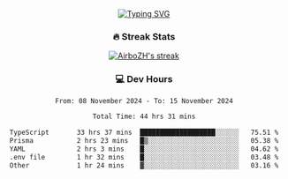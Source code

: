 
<div align="center">
  <a href="https://git.io/typing-svg"><img src="https://readme-typing-svg.demolab.com?font=Fira+Code&size=30&pause=1000&color=33F7F5&center=true&vCenter=true&width=435&lines=Hi+there+%F0%9F%91%8B+I+am+AirboZH+;Welcome+to+my+Github" alt="Typing SVG" /></a>

<h3>🔥 Streak Stats</h3>

<!-- GitHub Readme Streak Stats - https://github.com/DenverCoder1/github-readme-streak-stats -->
<p>
  <a href="https://github.com/DenverCoder1/github-readme-streak-stats">
    <img title="🔥 Get streak stats for your profile at git.io/streak-stats" alt="AirboZH's streak" src="https://streak-stats.demolab.com/?user=AirboZH&theme=monokai-metallian&hide_border=true"/>
  </a>
</p>

<h3>💻 Dev Hours</h3>
<!--START_SECTION:waka-->

```txt
From: 08 November 2024 - To: 15 November 2024

Total Time: 44 hrs 31 mins

TypeScript       33 hrs 37 mins  ███████████████████░░░░░░   75.51 %
Prisma           2 hrs 23 mins   █▒░░░░░░░░░░░░░░░░░░░░░░░   05.38 %
YAML             2 hrs 3 mins    █░░░░░░░░░░░░░░░░░░░░░░░░   04.62 %
.env file        1 hr 32 mins    █░░░░░░░░░░░░░░░░░░░░░░░░   03.48 %
Other            1 hr 24 mins    ▓░░░░░░░░░░░░░░░░░░░░░░░░   03.16 %
```

<!--END_SECTION:waka-->
</div>  
